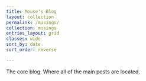 ```yaml
---
title: Mouse's Blog
layout: collection
permalink: /musings/
collection: musings
entries_layout: grid
classes: wide
sort_by: date
sort_order: reverse

---
```


The core blog. Where all of the main posts are located.
